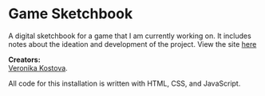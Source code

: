 # Game Sketchbook
A digital sketchbook for a game that I am currently working on. It includes notes about the ideation and development of the project. View the site [here](http://pui-vk-final.glitch.me)

**Creators:**\
[Veronika Kostova](http://veronikaikostova.com/).

All code for this installation is written with HTML, CSS, and JavaScript.
